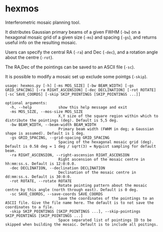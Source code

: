 # hexmos
Interferometric mosaic planning tool.


It distributes Gaussian primary beams of a given FWHM (`-bw`) on a hexagonal mosaic grid of a given size (`-ms`) and spacing (`-gs`), and returns useful info on the resulting mosaic.

Users can specify the central RA (`-ra`) and Dec (`-dec`), and a rotation angle about the centre (`-rot`).

The RA,Dec of the pointings can be saved to an ASCII file (`-sc`).

It is possible to modify a mosaic set up exclude some pointgs (`-skip`).

```
usage: hexmos.py [-h] [-ms MOS_SIZE] [-bw BEAM_WIDTH] [-gs GRID_SPACING] [-ra RIGHT_ASCENSION] [-dec DECLINATION] [-rot ROTATE] [-sc SAVE_COORDS] [-skip SKIP_POINTINGS [SKIP_POINTINGS ...]]

optional arguments:
  -h, --help            show this help message and exit
  -ms MOS_SIZE, --mos-size MOS_SIZE
                        X,Y size of the square region within which to distribute the pointings (deg). Default is 5,5 deg.
  -bw BEAM_WIDTH, --beam-width BEAM_WIDTH
                        Primary beam width (FWHM in deg; a Gaussian shape is assumed). Default is 1 deg.
  -gs GRID_SPACING, --grid-spacing GRID_SPACING
                        Spacing of the hexagonal mosaic grid (deg). Default is 0.58 deg = 1 deg / sqrt(3) = Nyquist sampling for default beam.
  -ra RIGHT_ASCENSION, --right-ascension RIGHT_ASCENSION
                        Right ascension of the mosaic centre in hh:mm:ss.s. Default is 12:0:0.0.
  -dec DECLINATION, --declination DECLINATION
                        Declination of the mosaic centre in dd:mm:ss.s. Default is 30:0:0.
  -rot ROTATE, --rotate ROTATE
                        Rotate pointing pattern about the mosaic centre by this angle (north through east). Default is 0 deg.
  -sc SAVE_COORDS, --save-coords SAVE_COORDS
                        Save the coordinates of the pointings to an ASCII file. Give the file name here. The default is to not save the coordinates to a file.
  -skip SKIP_POINTINGS [SKIP_POINTINGS ...], --skip-pointings SKIP_POINTINGS [SKIP_POINTINGS ...]
                        Space separated list of pointings ID to be skipped when building the mosaic. Default is to include all poitings.
```

